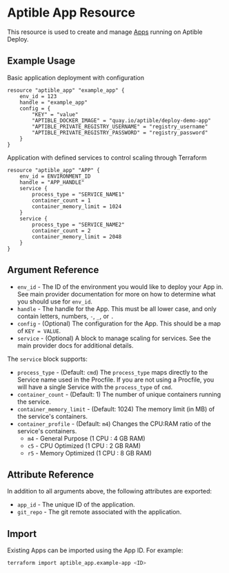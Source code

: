 # Aptible App Resource

This resource is used to create and manage
[Apps](https://www.aptible.com/documentation/deploy/reference/apps.html)
running on Aptible Deploy.

## Example Usage

Basic application deployment with configuration

```hcl
resource "aptible_app" "example_app" {
    env_id = 123
    handle = "example_app"
    config = {
        "KEY" = "value"
        "APTIBLE_DOCKER_IMAGE" = "quay.io/aptible/deploy-demo-app"
        "APTIBLE_PRIVATE_REGISTRY_USERNAME" = "registry_username"
        "APTIBLE_PRIVATE_REGISTRY_PASSWORD" = "registry_password"
    }
}
```

Application with defined services to control scaling through Terraform

```hcl
resource "aptible_app" "APP" {
    env_id = ENVIRONMENT_ID
    handle = "APP_HANDLE"
    service {
        process_type = "SERVICE_NAME1"
        container_count = 1
        container_memory_limit = 1024
    }
    service {
        process_type = "SERVICE_NAME2"
        container_count = 2
        container_memory_limit = 2048
    }
}
```

## Argument Reference

- `env_id` - The ID of the environment you would like to deploy your
  App in. See main provider documentation for more on how to determine what
  you should use for `env_id`.
- `handle` - The handle for the App. This must be all lower case, and
  only contain letters, numbers, `-`, `_`, or `.`
- `config` - (Optional) The configuration for the App. This should be a
  map of `KEY = VALUE`.
- `service` - (Optional) A block to manage scaling for services. See the main
  provider docs for additional details.

The `service` block supports:

- `process_type` - (Default: `cmd`) The `process_type` maps directly to the
  Service name used in the Procfile. If you are not using a Procfile, you will
  have a single Service with the `process_type` of `cmd`.
- `container_count` - (Default: 1) The number of unique containers running the
  service.
- `container_memory_limit` - (Default: 1024) The memory limit (in MB) of the
  service's containers.
- `container_profile` - (Default: `m4`) Changes the CPU:RAM ratio of the
  service's containers.
  - `m4` - General Purpose (1 CPU : 4 GB RAM)
  - `c5` - CPU Optimized (1 CPU : 2 GB RAM)
  - `r5` - Memory Optimized (1 CPU : 8 GB RAM)

## Attribute Reference

In addition to all arguments above, the following attributes are exported:

- `app_id` - The unique ID of the application.
- `git_repo` - The git remote associated with the application.

## Import

Existing Apps can be imported using the App ID. For example:

```bash
terraform import aptible_app.example-app <ID>
```

